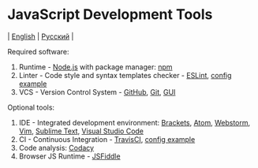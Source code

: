 # JavaScript Development Tools
| [English](README.md) | [Русский](README.ru.md) |

Required software:
  1. Runtime - [Node.js](https://nodejs.org/en/) with package manager: [npm](https://www.npmjs.com/)
  2. Linter - Code style and syntax templates checker - [ESLint](http://eslint.org/), [config example](examples/.eslintrc.json)
  3. VCS - Version Control System - [GitHub](https://github.com/), [Git](https://git-scm.com/), [GUI](https://desktop.github.com/)

Optional tools:
  1. IDE - Integrated development environment: [Brackets](http://brackets.io/), [Atom](https://atom.io/), [Webstorm](https://www.jetbrains.com/webstorm/), [Vim](http://www.vim.org/), [Sublime Text](https://www.sublimetext.com/), [Visual Studio Code](https://code.visualstudio.com/)
  2. CI - Continuous Integration - [TravisCI](https://travis-ci.org/), [config example](examples/.travis.yml)
  3. Code analysis: [Codacy](https://www.codacy.com/)
  4. Browser JS Runtime - [JSFiddle](https://jsfiddle.net/)
